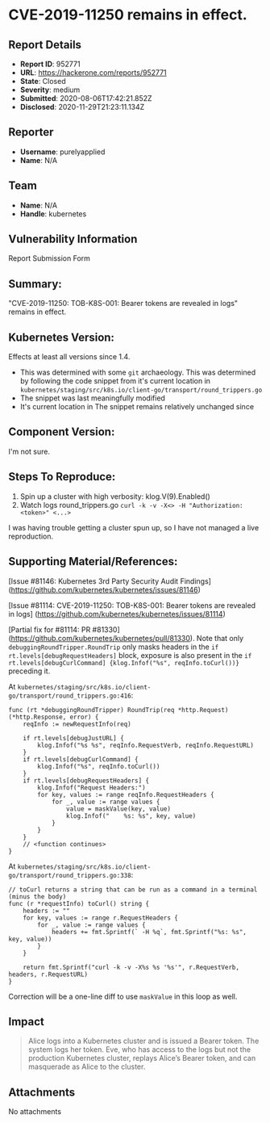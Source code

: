 # CVE-2019-11250 remains in effect.

## Report Details
- **Report ID**: 952771
- **URL**: https://hackerone.com/reports/952771
- **State**: Closed
- **Severity**: medium
- **Submitted**: 2020-08-06T17:42:21.852Z
- **Disclosed**: 2020-11-29T21:23:11.134Z

## Reporter
- **Username**: purelyapplied
- **Name**: N/A

## Team
- **Name**: N/A
- **Handle**: kubernetes

## Vulnerability Information
Report Submission Form

## Summary:
"CVE-2019-11250: TOB-K8S-001: Bearer tokens are revealed in logs" remains in effect.  

## Kubernetes Version:
Effects at least all versions since 1.4.
- This was determined with some `git` archaeology.  This was determined by following the code snippet from it's current location in `kubernetes/staging/src/k8s.io/client-go/transport/round_trippers.go`
- The snippet was last meaningfully modified 
- It's current location in The snippet remains relatively unchanged since 

## Component Version:
I'm not sure.

## Steps To Reproduce:
1. Spin up a cluster with high verbosity: klog.V(9).Enabled()
1. Watch logs  round_trippers.go `curl -k -v -X<> -H "Authorization: <token>" <...>`

I was having trouble getting a cluster spun up, so I have not managed a live reproduction.

## Supporting Material/References:
[Issue \#81146: Kubernetes 3rd Party Security Audit Findings]
(https://github.com/kubernetes/kubernetes/issues/81146)

[Issue  \#81114: CVE-2019-11250: TOB-K8S-001: Bearer tokens are revealed in logs]
(https://github.com/kubernetes/kubernetes/issues/81114)

[Partial fix for \#81114: PR \#81330]
(https://github.com/kubernetes/kubernetes/pull/81330).
Note that only `debuggingRoundTripper.RoundTrip` only masks headers in the `if rt.levels[debugRequestHeaders]` block, exposure is also present in the 
`if rt.levels[debugCurlCommand] {klog.Infof("%s", reqInfo.toCurl())}` preceding it.

At `kubernetes/staging/src/k8s.io/client-go/transport/round_trippers.go:416`:
```golang
func (rt *debuggingRoundTripper) RoundTrip(req *http.Request) (*http.Response, error) {
	reqInfo := newRequestInfo(req)

	if rt.levels[debugJustURL] {
		klog.Infof("%s %s", reqInfo.RequestVerb, reqInfo.RequestURL)
	}
	if rt.levels[debugCurlCommand] {
		klog.Infof("%s", reqInfo.toCurl())
	}
	if rt.levels[debugRequestHeaders] {
		klog.Infof("Request Headers:")
		for key, values := range reqInfo.RequestHeaders {
			for _, value := range values {
				value = maskValue(key, value)
				klog.Infof("    %s: %s", key, value)
			}
		}
	}
	// <function continues>
}
```

At `kubernetes/staging/src/k8s.io/client-go/transport/round_trippers.go:338`:
```golang
// toCurl returns a string that can be run as a command in a terminal (minus the body)
func (r *requestInfo) toCurl() string {
	headers := ""
	for key, values := range r.RequestHeaders {
		for _, value := range values {
			headers += fmt.Sprintf(` -H %q`, fmt.Sprintf("%s: %s", key, value))
		}
	}

	return fmt.Sprintf("curl -k -v -X%s %s '%s'", r.RequestVerb, headers, r.RequestURL)
}
```

Correction will be a one-line diff to use `maskValue` in this loop as well.

## Impact

> Alice logs into a Kubernetes cluster and is issued a Bearer token. The system logs her
token. Eve, who has access to the logs but not the production Kubernetes cluster, replays
Alice’s Bearer token, and can masquerade as Alice to the cluster.

## Attachments
No attachments
